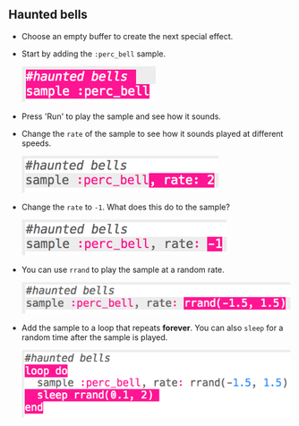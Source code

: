 ## Haunted bells

+ Choose an empty buffer to create the next special effect.

+ Start by adding the `:perc_bell` sample.
    
    ![слика екрана](images/effects-bells-sample.png)

+ Press 'Run' to play the sample and see how it sounds.

+ Change the `rate` of the sample to see how it sounds played at different speeds.
    
    ![слика екрана](images/effects-bells-rate-high.png)

+ Change the `rate` to `-1`. What does this do to the sample?
    
    ![слика екрана](images/effects-bells-rate-negative.png)

+ You can use `rrand` to play the sample at a random rate.
    
    ![слика екрана](images/effects-bells-rate-random.png)

+ Add the sample to a loop that repeats **forever**. You can also `sleep` for a random time after the sample is played.
    
    ![слика екрана](images/effects-bells-repeat-random.png)